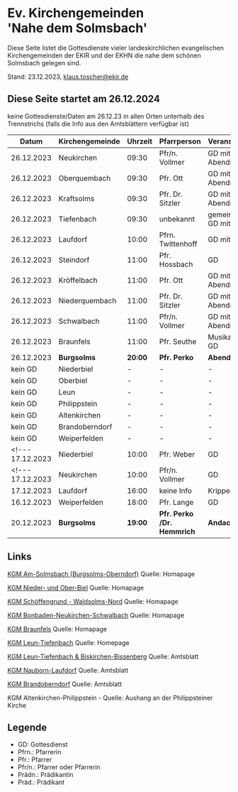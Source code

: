# Ev. Kirchengemeinden<br>'Nahe dem Solmsbach'
Diese Seite listet die Gottesdienste vieler landeskirchlichen evangelischen Kirchengemeinden
der EKIR und der EKHN die nahe dem schönen Solmsbach gelegen sind.

Stand: 23.12.2023, klaus.toscher@ekir.de

**Diese Seite startet am 26.12.2024**
--------------------------------------------------------------------

keine Gottesdienste/Daten am 26.12.23 in allen Orten unterhalb des Trennstrichs (falls die Info aus den Amtsblättern verfügbar ist)

 Datum        | Kirchengemeinde | Uhrzeit    | Pfarrperson       | Veranstaltung |
 ------------ | --------------- | ---------- | ----------------- | ------------- |
 26.12.2023   | Neukirchen      | 09:30      | Pfr/n. Vollmer    | GD mit Abendmahl |
 26.12.2023   | Oberquembach    | 09:30      | Pfr. Ott          | GD mit Abendmahl |
 26.12.2023   | Kraftsolms      | 09:30      | Pfr. Dr. Sitzler  | GD mit Abendmahl |
 26.12.2023   | Tiefenbach      | 09:30      | unbekannt         | gemeinsamer GD mit Leun |
 26.12.2023   | Laufdorf        | 10:00      | Pfrn. Twittenhoff | GD mit Chor      |
 26.12.2023   | Steindorf       | 11:00      | Pfr. Hossbach     | GD               |
 26.12.2023   | Kröffelbach     | 11:00      | Pfr. Ott          | GD mit Abendmahl |
 26.12.2023   | Niederquembach  | 11:00      | Pfr. Dr. Sitzler  | GD mit Abendmahl | 
 26.12.2023   | Schwalbach      | 11:00      | Pfr/n. Vollmer    | GD mit Abendmahl |
 26.12.2023   | Braunfels       | 11:00      | Pfr. Seuthe       | Musikalischer GD |
 26.12.2023   | **Burgsolms**   | **20:00**  | **Pfr. Perko**    | **Abend GD**  |
 kein GD      | Niederbiel      | -          | -                 | -             |
 kein GD      | Oberbiel        | -          | -                 | -             | 
 kein GD      | Leun            | -          | -                 | -             | 
 kein GD      | Philippstein    | -          | -                 | -             |
 kein GD      | Altenkirchen    | -          | -                 | -             | 
 kein GD      | Brandoberndorf  | -          | -                 | -             |
 kein GD      | Weiperfelden    | -          | -                 | -             |
<!--- 17.12.2023   | Niederbiel      | 10:00      | Pfr. Weber        | GD            |
<!--- 17.12.2023   | Neukirchen      | 10:00      | Pfr/n. Vollmer    | GD            |
 17.12.2023   | Laufdorf        | 16:00      | keine Info        | Krippenspiel  |
 16.12.2023   | Weiperfelden    | 18:00      | Pfr. Lange        | GD            |
 20.12.2023   | **Burgsolms**   | **19:00**  | **Pfr. Perko /Dr. Hemmrich**  | **Andacht** | 


## Links

[KGM Am-Solmsbach (Burgsolms-Oberndorf)](https://burgsolms.ekir.de) Quelle: Homapage

[KGM Nieder- und Ober-Biel](http://www.kirche-niederbiel.de/termine) Quelle: Homapage

[KGM Schöffengrund - Waldsolms-Nord](https://schoeffengrund-waldsolms.ekir.de) Quelle: Homapage

[KGM Bonbaden-Neukirchen-Schwalbach](https://www.evangelisch-bonbaden-schwalbach-neukirchen.de/gottesdienste/) Quelle: Homapage

[KGM Braunfels](https://www.evangelisch-in-braunfels.de) Quelle: Homapage

[KGM Leun-Tiefenbach](http://evangelische-kirchengemeinde-leun.de/gottesdiensplan/) Quelle: Homepage

[KGM Leun-Tiefenbach & Biskirchen-Bissenberg](https://ol.wittich.de/titel/1108/) Quelle: Amtsblatt

[KGM Nauborn-Laufdorf](https://ol.wittich.de/titel/1161/) Quelle: Amtsblatt

[KGM Brandoberndorf](https://ol.wittich.de/titel/1212/) Quelle: Amtsblatt

KGM Altenkirchen-Philippstein - Quelle: Aushang an der Philippsteiner Kirche

## Legende
- GD: Gottesdienst
- Pfrn.: Pfarrerin
- Pfr.: Pfarrer
- Pfr/n.: Pfarrer oder Pfarrerin
- Prädn.: Prädikantin
- Präd.: Prädikant
